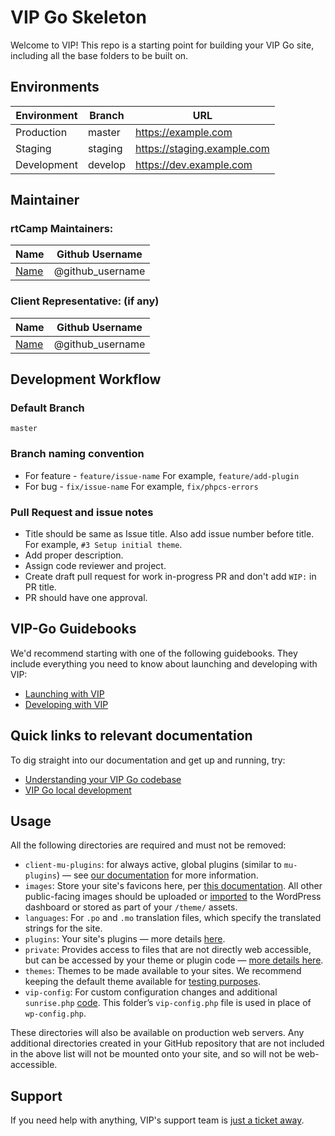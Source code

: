 # VIP Go Skeleton

Welcome to VIP! This repo is a starting point for building your VIP Go site, including all the base folders to be built on.

## Environments

| Environment | Branch  | URL                          |
|-------------|---------|------------------------------|
| Production  | master  | https://example.com          |
| Staging     | staging | https://staging.example.com  |
| Development | develop | https://dev.example.com      |

## Maintainer

### rtCamp Maintainers:

| Name                    | Github Username   |
|-------------------------|-------------------|
| [Name](mailto:email-id) |  @github_username |

### Client Representative: (if any)

| Name                    | Github Username   |
|-------------------------|-------------------|
| [Name](mailto:email-id) |  @github_username |

## Development Workflow

### Default Branch

`master`

### Branch naming convention

- For feature - `feature/issue-name` For example, `feature/add-plugin`
- For bug - `fix/issue-name` For example, `fix/phpcs-errors`

### Pull Request and issue notes

- Title should be same as Issue title. Also add issue number before title. For example, `#3 Setup initial theme`.
- Add proper description.
- Assign code reviewer and project.
- Create draft pull request for work in-progress PR and don't add `WIP:` in PR title.
- PR should have one approval.

## VIP-Go Guidebooks

We'd recommend starting with one of the following guidebooks. They include everything you need to know about launching and developing with VIP:

- [Launching with VIP](https://wpvip.com/documentation/launching-with-vip/)
- [Developing with VIP](https://wpvip.com/documentation/developing-with-vip/)

## Quick links to relevant documentation

To dig straight into our documentation and get up and running, try:

- [Understanding your VIP Go codebase](https://wpvip.com/documentation/vip-go/understanding-your-vip-go-codebase/)
- [VIP Go local development](https://wpvip.com/documentation/vip-go/local-vip-go-development-environment/)

## Usage

All the following directories are required and must not be removed:

- `client-mu-plugins`: for always active, global plugins (similar to `mu-plugins`) — see [our documentation](https://wpvip.com/documentation/vip-go/managing-plugins/#installing-to-the-client-mu-plugins-directory) for more information.
- `images`: Store your site's favicons here, per [this documentation](https://wpvip.com/documentation/vip-go/understanding-your-vip-go-codebase/#favicons). All other public-facing images should be uploaded or [imported](https://wpvip.com/documentation/launching-with-vip/content-migration/) to the WordPress dashboard or stored as part of your `/theme/` assets.
- `languages`: For `.po` and `.mo` translation files, which specify the translated strings for the site.
- `plugins`: Your site's plugins — more details [here](https://wpvip.com/documentation/vip-go/managing-plugins/#installing-to-the-plugins-directory).
- `private`: Provides access to files that are not directly web accessible, but can be accessed by your theme or plugin code — [more details here](https://wpvip.com/documentation/vip-go/understanding-your-vip-go-codebase/#using-private).
- `themes`: Themes to be made available to your sites. We recommend keeping the default theme available for [testing purposes](https://wpvip.com/documentation/testing-your-site/).
- `vip-config`: For custom configuration changes and additional `sunrise.php` [code](https://wpvip.com/documentation/vip-go/sunrise-php-on-vip-go/). This folder’s `vip-config.php` file is used in place of `wp-config.php`.

These directories will also be available on production web servers. Any additional directories created in your GitHub repository that are not included in the above list will not be mounted onto your site, and so will not be web-accessible.

## Support

If you need help with anything, VIP's support team is [just a ticket away](https://wpvip.com/documentation/vip-go/accessing-vip-support/).
